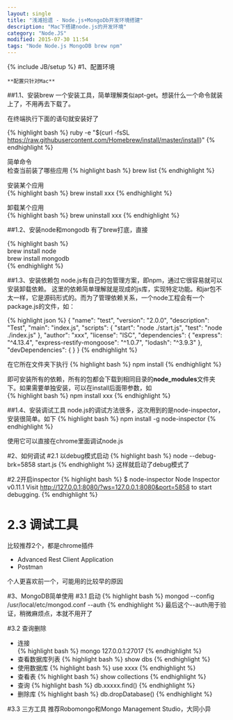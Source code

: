 ```yaml
---
layout: single
title: "浅滩拾遗 - Node.js+MongoDb开发环境搭建"
description: "Mac下搭建node.js的开发环境"
category: "Node.JS"
modified: 2015-07-30 11:54
tags: "Node Node.js MongoDB brew npm"
---
```

{% include JB/setup %}
#1、配置环境

	**配置只针对Mac**

##1.1、安装brew
一个安装工具，简单理解类似apt-get。想装什么一个命令就装上了，不用再去下载了。

在终端执行下面的语句就安装好了

{% highlight bash %} 
ruby -e "$(curl -fsSL https://raw.githubusercontent.com/Homebrew/install/master/install)" 
{% endhighlight %}

简单命令  
检查当前装了哪些应用
{% highlight bash %} 
brew list
{% endhighlight %}

安装某个应用  
{% highlight bash %} 
brew install xxx
{% endhighlight %}

卸载某个应用  
{% highlight bash %} 
brew uninstall xxx
{% endhighlight %}

##1.2、安装node和mongodb
有了brew打底，直接

{% highlight bash %}   
brew install node  
brew install mongodb  
{% endhighlight %}

##1.3、安装依赖包
node.js有自己的包管理方案，即npm，通过它很容易就可以安装卸载依赖。
这里的依赖简单理解就是现成的js库，实现特定功能。和jar包不太一样，它是源码形式的。而为了管理依赖关系，一个node工程会有一个package.js的文件，如：

{% highlight json %} 
{
  "name": "test",
  "version": "2.0.0",
  "description": "Test",
  "main": "index.js",
  "scripts": {
    "start": "node ./start.js",
    "test": "node ./index.js"
  },
  "author": "xxx",
  "license": "ISC",
  "dependencies": {
    "express": "^4.13.4",
    "express-restify-mongoose": "^1.0.7",
    "lodash": "^3.9.3"
  },
  "devDependencies": {
  }
}
{% endhighlight %}

在它所在文件夹下执行
{% highlight bash %} 
npm install
{% endhighlight %}

即可安装所有的依赖，所有的包都会下载到相同目录的**node_modules**文件夹下。如果需要单独安装，可以在install后面带参数，如  
{% highlight bash %} 
npm install xxx
{% endhighlight %}

##1.4、安装调试工具
node.js的调试方法很多，这次用到的是node-inspector，安装很简单。如下
{% highlight bash %} 
npm install -g node-inspector
{% endhighlight %}

使用它可以直接在chrome里面调试node.js

#2、如何调试
#2.1 以debug模式启动
{% highlight bash %} 
node --debug-brk=5858 start.js
{% endhighlight %} 
这样就启动了debug模式了

#2.2开启inspector
{% highlight bash %} 
$ node-inspector 
Node Inspector v0.11.1
Visit http://127.0.0.1:8080/?ws=127.0.0.1:8080&port=5858 to start debugging.
{% endhighlight %} 

# 2.3 调试工具
比较推荐2个，都是chrome插件

* Advanced Rest Client Application
* Postman

个人更喜欢前一个，可能用的比较早的原因


#3、MongoDB简单使用
#3.1 启动
{% highlight bash %} 
mongod --config /usr/local/etc/mongod.conf --auth
{% endhighlight %} 
最后这个--auth用于验证，稍微麻烦点，本就不用开了

#3.2 查询删除
* 连接  
{% highlight bash %} 
mongo 127.0.0.1:27017
{% endhighlight %} 
* 查看数据库列表
{% highlight bash %}
show dbs 
{% endhighlight %}
* 使用数据库 
{% highlight bash %}
use xxxx 
{% endhighlight %}
* 查看表 
{% highlight bash %}
show collections 
{% endhighlight %}
* 查询 
{% highlight bash %} 
db.xxxxx.find()
{% endhighlight %} 
* 删除库
{% highlight bash %} 
db.dropDatabase()
{% endhighlight %} 
 

#3.3 三方工具
推荐Robomongo和Mongo Management Studio，大同小异